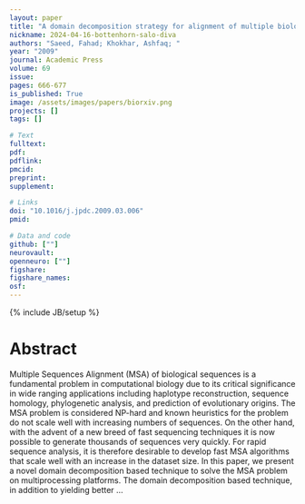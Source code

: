 ```yaml
---
layout: paper
title: "A domain decomposition strategy for alignment of multiple biological sequences on multiprocessor platforms"
nickname: 2024-04-16-bottenhorn-salo-diva
authors: "Saeed, Fahad; Khokhar, Ashfaq; "
year: "2009"
journal: Academic Press
volume: 69
issue:
pages: 666-677
is_published: True
image: /assets/images/papers/biorxiv.png
projects: []
tags: []

# Text
fulltext:
pdf:
pdflink:
pmcid:
preprint: 
supplement:

# Links
doi: "10.1016/j.jpdc.2009.03.006"
pmid:

# Data and code
github: [""]
neurovault:
openneuro: [""]
figshare:
figshare_names:
osf:
---
```

{% include JB/setup %}

# Abstract

Multiple Sequences Alignment (MSA) of biological sequences is a fundamental problem in computational biology due to its critical significance in wide ranging applications including haplotype reconstruction, sequence homology, phylogenetic analysis, and prediction of evolutionary origins. The MSA problem is considered NP-hard and known heuristics for the problem do not scale well with increasing numbers of sequences. On the other hand, with the advent of a new breed of fast sequencing techniques it is now possible to generate thousands of sequences very quickly. For rapid sequence analysis, it is therefore desirable to develop fast MSA algorithms that scale well with an increase in the dataset size. In this paper, we present a novel domain decomposition based technique to solve the MSA problem on multiprocessing platforms. The domain decomposition based technique, in addition to yielding better …
